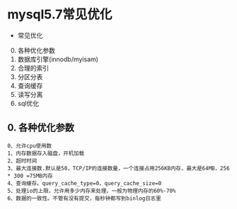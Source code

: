 # mysql5.7常见优化


* 常见优化
0. 各种优化参数
1. 数据库引擎(innodb/myisam)
2. 合理的索引
3. 分区分表
4. 查询缓存
5. 读写分离
6. sql优化


## 0. 各种优化参数
```
0、允许cpu使用数
1、内存数据存入磁盘，开机加载
2、超时时间
3、最大连接数.默认是50，TCP/IP的连接数量，一个连接占用256KB内存，最大是64MB，256 * 300 =75MB内存
4、查询缓存。query_cache_type=0，query_cache_size=0
5、处理io的上限，允许用多少内存来处理，一般为物理内存的60%-70%
6、数据的一致性。不管有没有提交，每秒钟都写到binlog日志里
```
